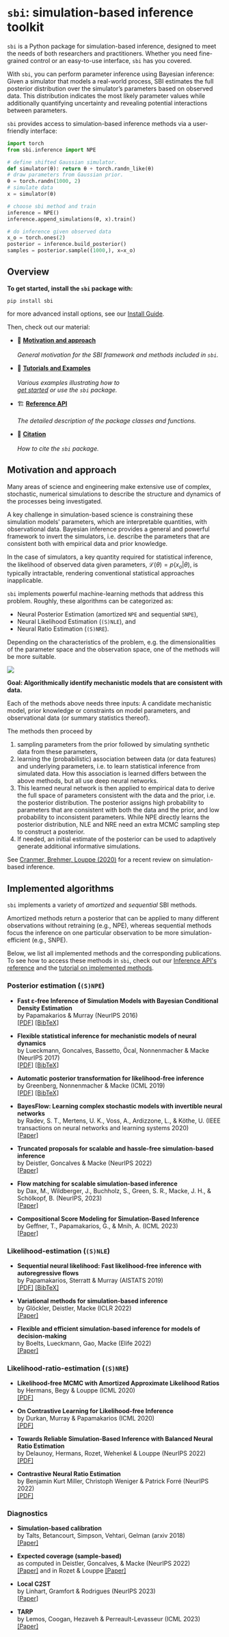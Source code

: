 # `sbi`: simulation-based inference toolkit

`sbi` is a Python package for simulation-based inference, designed to meet the needs of
both researchers and practitioners. Whether you need fine-grained control or an
easy-to-use interface, `sbi` has you covered.

With `sbi`, you can perform parameter inference using Bayesian inference: Given a
simulator that models a real-world process, SBI estimates the full posterior
distribution over the simulator’s parameters based on observed data. This distribution
indicates the most likely parameter values while additionally quantifying uncertainty
and revealing potential interactions between parameters.

`sbi` provides access to simulation-based inference methods via a user-friendly
interface:

```python
import torch
from sbi.inference import NPE

# define shifted Gaussian simulator.
def simulator(θ): return θ + torch.randn_like(θ)
# draw parameters from Gaussian prior.
θ = torch.randn(1000, 2)
# simulate data
x = simulator(θ)

# choose sbi method and train
inference = NPE()
inference.append_simulations(θ, x).train()

# do inference given observed data
x_o = torch.ones(2)
posterior = inference.build_posterior()
samples = posterior.sample((1000,), x=x_o)
```

## Overview

**To get started, install the `sbi` package with:**

```commandline
pip install sbi
```

for more advanced install options, see our [Install Guide](install.md).

Then, check out our material:

<div class="grid cards" markdown>

-  :dart: [__Motivation and approach__](#motivation-and-approach)
   <br/><br/>
   *General motivation for the SBI framework and methods included in `sbi`.*

-  :rocket: [__Tutorials and Examples__](tutorials/index.md)
   <br/><br/>
   *Various examples illustrating how to<br/> [get
   started](tutorials/00_getting_started.md) or use the `sbi` package.*

-  :building_construction: [__Reference API__](reference/index.md)
   <br/><br/>
   *The detailed description of the package classes and functions.*

-  :book: [__Citation__](citation.md)
   <br/><br/>
   *How to cite the `sbi` package.*

</div>

## Motivation and approach

Many areas of science and engineering make extensive use of complex, stochastic,
numerical simulations to describe the structure and dynamics of the processes being
investigated.

A key challenge in simulation-based science is constraining these simulation models'
parameters, which are interpretable quantities, with observational data. Bayesian
inference provides a general and powerful framework to invert the simulators, i.e.
describe the parameters that are consistent both with empirical data and prior
knowledge.

In the case of simulators, a key quantity required for statistical inference, the
likelihood of observed data given parameters, $\mathcal{L}(\theta) = p(x_o|\theta)$, is
typically intractable, rendering conventional statistical approaches inapplicable.

`sbi` implements powerful machine-learning methods that address this problem. Roughly,
these algorithms can be categorized as:

- Neural Posterior Estimation (amortized `NPE` and sequential `SNPE`),
- Neural Likelihood Estimation (`(S)NLE`), and
- Neural Ratio Estimation (`(S)NRE`).

Depending on the characteristics of the problem, e.g. the dimensionalities of the
parameter space and the observation space, one of the methods will be more suitable.

![](./static/goal.png)

**Goal: Algorithmically identify mechanistic models that are consistent with data.**

Each of the methods above needs three inputs: A candidate mechanistic model,
prior knowledge or constraints on model parameters, and observational data (or
summary statistics thereof).

The methods then proceed by

1. sampling parameters from the prior followed by simulating synthetic data from
   these parameters,
2. learning the (probabilistic) association between data (or data features) and
   underlying parameters, i.e. to learn statistical inference from simulated
   data. How this association is learned differs between the above methods, but
   all use deep neural networks.
3. This learned neural network is then applied to empirical data to derive the
   full space of parameters consistent with the data and the prior, i.e. the
   posterior distribution. The posterior assigns high probability to parameters
   that are consistent with both the data and the prior, and low probability to
   inconsistent parameters. While NPE directly learns the posterior
   distribution, NLE and NRE need an extra MCMC sampling step to construct a
   posterior.
4. If needed, an initial estimate of the posterior can be used to adaptively
   generate additional informative simulations.

See [Cranmer, Brehmer, Louppe (2020)](https://doi.org/10.1073/pnas.1912789117)
for a recent review on simulation-based inference.

## Implemented algorithms

`sbi` implements a variety of _amortized_ and _sequential_ SBI methods.

Amortized methods return a posterior that can be applied to many different
observations without retraining (e.g., NPE), whereas sequential methods focus
the inference on one particular observation to be more simulation-efficient
(e.g., SNPE).

Below, we list all implemented methods and the corresponding publications. To see
how to access these methods in `sbi`, check out our [Inference API's reference](
reference/inference.md) and the [tutorial on implemented
methods](tutorials/16_implemented_methods.md).

### Posterior estimation (`(S)NPE`)

- **Fast ε-free Inference of Simulation Models with Bayesian Conditional Density
  Estimation**<br> by Papamakarios & Murray (NeurIPS 2016)
  <br>[[PDF]](https://papers.nips.cc/paper/6084-fast-free-inference-of-simulation-models-with-bayesian-conditional-density-estimation.pdf)
  [[BibTeX]](https://papers.nips.cc/paper/6084-fast-free-inference-of-simulation-models-with-bayesian-conditional-density-estimation/bibtex)

- **Flexible statistical inference for mechanistic models of neural dynamics**
  <br> by Lueckmann, Goncalves, Bassetto, Öcal, Nonnenmacher & Macke (NeurIPS
  2017)
  <br>[[PDF]](https://papers.nips.cc/paper/6728-flexible-statistical-inference-for-mechanistic-models-of-neural-dynamics.pdf)
  [[BibTeX]](https://papers.nips.cc/paper/6728-flexible-statistical-inference-for-mechanistic-models-of-neural-dynamics/bibtex)

- **Automatic posterior transformation for likelihood-free inference**<br> by Greenberg, Nonnenmacher & Macke (ICML 2019) <br>[[PDF]](http://proceedings.mlr.press/v97/greenberg19a/greenberg19a.pdf) [[BibTeX]](data:text/plain;charset=utf-8,%0A%0A%0A%0A%0A%0A%40InProceedings%7Bpmlr-v97-greenberg19a%2C%0A%20%20title%20%3D%20%09%20%7BAutomatic%20Posterior%20Transformation%20for%20Likelihood-Free%20Inference%7D%2C%0A%20%20author%20%3D%20%09%20%7BGreenberg%2C%20David%20and%20Nonnenmacher%2C%20Marcel%20and%20Macke%2C%20Jakob%7D%2C%0A%20%20booktitle%20%3D%20%09%20%7BProceedings%20of%20the%2036th%20International%20Conference%20on%20Machine%20Learning%7D%2C%0A%20%20pages%20%3D%20%09%20%7B2404--2414%7D%2C%0A%20%20year%20%3D%20%09%20%7B2019%7D%2C%0A%20%20editor%20%3D%20%09%20%7BChaudhuri%2C%20Kamalika%20and%20Salakhutdinov%2C%20Ruslan%7D%2C%0A%20%20volume%20%3D%20%09%20%7B97%7D%2C%0A%20%20series%20%3D%20%09%20%7BProceedings%20of%20Machine%20Learning%20Research%7D%2C%0A%20%20address%20%3D%20%09%20%7BLong%20Beach%2C%20California%2C%20USA%7D%2C%0A%20%20month%20%3D%20%09%20%7B09--15%20Jun%7D%2C%0A%20%20publisher%20%3D%20%09%20%7BPMLR%7D%2C%0A%20%20pdf%20%3D%20%09%20%7Bhttp%3A%2F%2Fproceedings.mlr.press%2Fv97%2Fgreenberg19a%2Fgreenberg19a.pdf%7D%2C%0A%20%20url%20%3D%20%09%20%7Bhttp%3A%2F%2Fproceedings.mlr.press%2Fv97%2Fgreenberg19a.html%7D%2C%0A%20%20abstract%20%3D%20%09%20%7BHow%20can%20one%20perform%20Bayesian%20inference%20on%20stochastic%20simulators%20with%20intractable%20likelihoods%3F%20A%20recent%20approach%20is%20to%20learn%20the%20posterior%20from%20adaptively%20proposed%20simulations%20using%20neural%20network-based%20conditional%20density%20estimators.%20However%2C%20existing%20methods%20are%20limited%20to%20a%20narrow%20range%20of%20proposal%20distributions%20or%20require%20importance%20weighting%20that%20can%20limit%20performance%20in%20practice.%20Here%20we%20present%20automatic%20posterior%20transformation%20(APT)%2C%20a%20new%20sequential%20neural%20posterior%20estimation%20method%20for%20simulation-based%20inference.%20APT%20can%20modify%20the%20posterior%20estimate%20using%20arbitrary%2C%20dynamically%20updated%20proposals%2C%20and%20is%20compatible%20with%20powerful%20flow-based%20density%20estimators.%20It%20is%20more%20flexible%2C%20scalable%20and%20efficient%20than%20previous%20simulation-based%20inference%20techniques.%20APT%20can%20operate%20directly%20on%20high-dimensional%20time%20series%20and%20image%20data%2C%20opening%20up%20new%20applications%20for%20likelihood-free%20inference.%7D%0A%7D%0A)

- **BayesFlow: Learning complex stochastic models with invertible neural
  networks**<br> by Radev, S. T., Mertens, U. K., Voss, A., Ardizzone, L., & Köthe, U. (IEEE transactions on neural networks and learning systems 2020)<br>
  [[Paper]](https://ieeexplore.ieee.org/abstract/document/9298920)

- **Truncated proposals for scalable and hassle-free simulation-based
  inference** <br> by Deistler, Goncalves & Macke (NeurIPS 2022)
  <br>[[Paper]](https://arxiv.org/abs/2210.04815)

- **Flow matching for scalable simulation-based inference**<br> by Dax, M., Wildberger,
  J., Buchholz, S., Green, S. R., Macke, J. H., & Schölkopf, B. (NeurIPS, 2023)<br>
  [[Paper]](https://arxiv.org/abs/2305.17161)

- **Compositional Score Modeling for Simulation-Based Inference**<br> by Geffner, T.,
  Papamakarios, G., & Mnih, A. (ICML 2023)<br>
  [[Paper]](https://proceedings.mlr.press/v202/geffner23a.html)

### Likelihood-estimation (`(S)NLE`)

- **Sequential neural likelihood: Fast likelihood-free inference with
  autoregressive flows**<br> by Papamakarios, Sterratt & Murray (AISTATS 2019)
  <br>[[PDF]](http://proceedings.mlr.press/v89/papamakarios19a/papamakarios19a.pdf)
  [[BibTeX]](https://gpapamak.github.io/bibtex/snl.bib)

- **Variational methods for simulation-based inference** <br> by Glöckler,
  Deistler, Macke (ICLR 2022) <br>[[Paper]](https://arxiv.org/abs/2203.04176)

- **Flexible and efficient simulation-based inference for models of
  decision-making** <br> by Boelts, Lueckmann, Gao, Macke (Elife 2022)
  <br>[[Paper]](https://elifesciences.org/articles/77220)

### Likelihood-ratio-estimation (`(S)NRE`)

- **Likelihood-free MCMC with Amortized Approximate Likelihood Ratios**<br> by
  Hermans, Begy & Louppe (ICML 2020)
  <br>[[PDF]](http://proceedings.mlr.press/v119/hermans20a/hermans20a.pdf)

- **On Contrastive Learning for Likelihood-free Inference**<br> by Durkan,
  Murray & Papamakarios (ICML 2020)
  <br>[[PDF]](http://proceedings.mlr.press/v119/durkan20a/durkan20a.pdf)

- **Towards Reliable Simulation-Based Inference with Balanced Neural Ratio
  Estimation**<br> by Delaunoy, Hermans, Rozet, Wehenkel & Louppe (NeurIPS 2022)
  <br>[[PDF]](https://arxiv.org/pdf/2208.13624.pdf)

- **Contrastive Neural Ratio Estimation**<br> by Benjamin Kurt Miller, Christoph
  Weniger & Patrick Forré (NeurIPS 2022)
  <br>[[PDF]](https://arxiv.org/pdf/2210.06170.pdf)

### Diagnostics

- **Simulation-based calibration**<br> by Talts, Betancourt, Simpson, Vehtari,
  Gelman (arxiv 2018)<br>[[Paper]](https://arxiv.org/abs/1804.06788)

- **Expected coverage (sample-based)**<br> as computed in Deistler, Goncalves, &
  Macke (NeurIPS 2022)<br>[[Paper]](https://arxiv.org/abs/2210.04815) and in
  Rozet & Louppe [[Paper]](https://matheo.uliege.be/handle/2268.2/12993)

- **Local C2ST**<br> by Linhart, Gramfort & Rodrigues (NeurIPS
  2023)<br>[[Paper](https://arxiv.org/abs/2306.03580)]

- **TARP**<br> by Lemos, Coogan, Hezaveh & Perreault-Levasseur (ICML
  2023)<br>[[Paper]](https://arxiv.org/abs/2302.03026)
